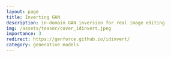 ```yaml
---
layout: page
title: Inverting GAN
description: in-domain GAN inversion for real image editing
img: /assets/teaser/cover_idinvert.jpeg
importance: 3
redirect: https://genforce.github.io/idinvert/
category: generative models
---
```


